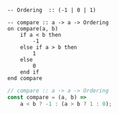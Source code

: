 ```applescript
-- Ordering  :: (-1 | 0 | 1)
```

```applescript
-- compare :: a -> a -> Ordering
on compare(a, b)
    if a < b then
        -1
    else if a > b then
        1
    else
        0
    end if
end compare
```

```js
// compare :: a -> a -> Ordering
const compare = (a, b) =>
    a < b ? -1 : (a > b ? 1 : 0);
```